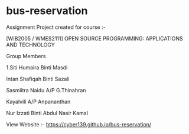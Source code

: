 # bus-reservation
Assignment Project created for course :-

[WIB2005 / WMES2111] OPEN SOURCE PROGRAMMING: APPLICATIONS AND TECHNOLOGY

Group Members

1.Siti Humaira Binti Masdi

Intan Shafiqah Binti Sazali

Sasmiitra Naidu A/P G.Thinahran

Kayalvili A/P Anpananthan

Nur Izzati Binti Abdul Nasir Kamal

View Website :- https://cyber139.github.io/bus-reservation/

